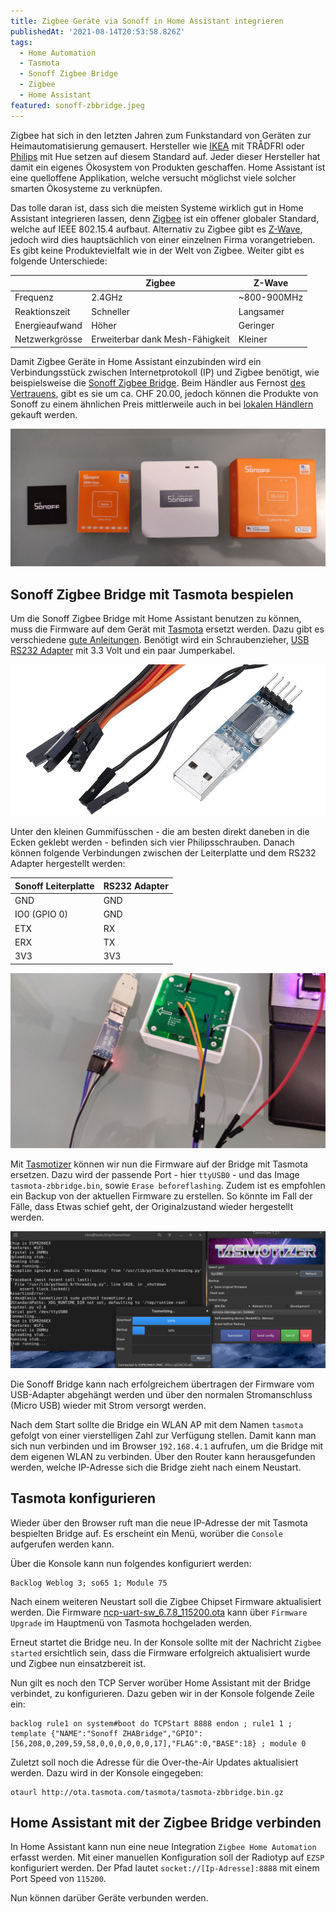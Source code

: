 ```yaml
---
title: Zigbee Geräte via Sonoff in Home Assistant integrieren
publishedAt: '2021-08-14T20:53:58.826Z'
tags:
  - Home Automation
  - Tasmota
  - Sonoff Zigbee Bridge
  - Zigbee
  - Home Assistant
featured: sonoff-zbbridge.jpeg
---
```


Zigbee hat sich in den letzten Jahren zum Funkstandard von Geräten zur Heimautomatisierung gemausert. Hersteller wie [IKEA](https://www.ikea.com) mit TRÅDFRI oder [Philips](https://www.philips.com) mit Hue setzen auf diesem Standard auf. Jeder dieser Hersteller hat damit ein eigenes Ökosystem von Produkten geschaffen. Home Assistant ist eine quelloffene Applikation, welche versucht möglichst viele solcher smarten Ökosysteme zu verknüpfen.

Das tolle daran ist, dass sich die meisten Systeme wirklich gut in Home Assistant integrieren lassen, denn [Zigbee](https://en.wikipedia.org/wiki/Zigbee) ist ein offener globaler Standard, welche auf IEEE 802.15.4 aufbaut. Alternativ zu Zigbee gibt es [Z-Wave](https://www.z-wave.com), jedoch wird dies hauptsächlich von einer einzelnen Firma vorangetrieben. Es gibt keine Produktevielfalt wie in der Welt von Zigbee. Weiter gibt es folgende Unterschiede:

|                | Zigbee                          | Z-Wave      |
| -------------- | ------------------------------- | ----------- |
| Frequenz       | 2.4GHz                          | ~800-900MHz |
| Reaktionszeit  | Schneller                       | Langsamer   |
| Energieaufwand | Höher                           | Geringer    |
| Netzwerkgrösse | Erweiterbar dank Mesh-Fähigkeit | Kleiner     |

Damit Zigbee Geräte in Home Assistant einzubinden wird ein Verbindungsstück zwischen Internetprotokoll (IP) und Zigbee benötigt, wie beispielsweise die [Sonoff Zigbee Bridge](https://sonoff.tech/product/smart-home-security/zbbridge/). Beim Händler aus Fernost [des Vertrauens](https://www.banggood.com/SONOFF-ZBBridge-Smart-Bridge-Zigbee3_0-APP-Wireless-Remote-Controller-Smart-Home-Bridge-Works-With-Alexa-Google-Home-p-1674754.html?cur_warehouse=CN&rmmds=search), gibt es sie um ca. CHF 20.00, jedoch können die Produkte von Sonoff zu einem ähnlichen Preis mittlerweile auch in bei [lokalen Händlern](https://www.digitec.ch/de/s1/product/sonoff-zigbee-bridge-netzwerk-zubehoer-15992012) gekauft werden.

![Sonoff Zigbee Bridge](sonoff-zbbridge.jpeg)

## Sonoff Zigbee Bridge mit Tasmota bespielen

Um die Sonoff Zigbee Bridge mit Home Assistant benutzen zu können, muss die Firmware auf dem Gerät mit [Tasmota](https://tasmota.github.io/docs/) ersetzt werden. Dazu gibt es verschiedene [gute Anleitungen](https://www.digiblur.com/2020/07/how-to-use-sonoff-zigbee-bridge-with.html). Benötigt wird ein Schraubenzieher, [USB RS232 Adapter](https://www.banggood.com/Geekcreit-PL2303-USB-To-RS232-TTL-Converter-Adapter-Module-with-Dust-proof-Cover-PL2303HX-p-1536691.html) mit 3.3 Volt und ein paar Jumperkabel.

![USB RS232 Adapter](usbrs232-adapter.jpg)

Unter den kleinen Gummifüsschen - die am besten direkt daneben in die Ecken geklebt werden - befinden sich vier Philipsschrauben. Danach können folgende Verbindungen zwischen der Leiterplatte und dem RS232 Adapter hergestellt werden:

| Sonoff Leiterplatte | RS232 Adapter |
| ------------------- | ------------- |
| GND                 | GND           |
| IO0 (GPIO 0)        | GND           |
| ETX                 | RX            |
| ERX                 | TX            |
| 3V3                 | 3V3           |

![Angeschlossene Sonoff Zigbee Bridge](sonoff-zbbridge-hocked-up.jpeg)

Mit [Tasmotizer](https://github.com/tasmota/tasmotizer) können wir nun die Firmware auf der Bridge mit Tasmota ersetzen. Dazu wird der passende Port - hier `ttyUSB0` - und das Image `tasmota-zbbridge.bin`, sowie `Erase beforeflashing`. Zudem ist es empfohlen ein Backup von der aktuellen Firmware zu erstellen. So könnte im Fall der Fälle, dass Etwas schief geht, der Originalzustand wieder hergestellt werden.

![Tasmota mit Tasmotizer aufspielen](tasmotizer.png)

Die Sonoff Bridge kann nach erfolgreichem übertragen der Firmware vom USB-Adapter abgehängt werden und über den normalen Stromanschluss (Micro USB) wieder mit Strom versorgt werden.

Nach dem Start sollte die Bridge ein WLAN AP mit dem Namen `tasmota` gefolgt von einer vierstelligen Zahl zur Verfügung stellen. Damit kann man sich nun verbinden und im Browser `192.168.4.1` aufrufen, um die Bridge mit dem eigenen WLAN zu verbinden. Über den Router kann herausgefunden werden, welche IP-Adresse sich die Bridge zieht nach einem Neustart.

## Tasmota konfigurieren

Wieder über den Browser ruft man die neue IP-Adresse der mit Tasmota bespielten Bridge auf. Es erscheint ein Menü, worüber die `Console` aufgerufen werden kann.

Über die Konsole kann nun folgendes konfiguriert werden:

    Backlog Weblog 3; so65 1; Module 75

Nach einem weiteren Neustart soll die Zigbee Chipset Firmware aktualisiert werden. Die Firmware [ncp-uart-sw_6.7.8_115200.ota](https://github.com/arendst/Tasmota/tree/development/tools/fw_SonoffZigbeeBridge_ezsp) kann über `Firmware Upgrade` im Hauptmenü von Tasmota hochgeladen werden.

Erneut startet die Bridge neu. In der Konsole sollte mit der Nachricht `Zigbee started` ersichtlich sein, dass die Firmware erfolgreich aktualisiert wurde und Zigbee nun einsatzbereit ist.

Nun gilt es noch den TCP Server worüber Home Assistant mit der Bridge verbindet, zu konfigurieren. Dazu geben wir in der Konsole folgende Zeile ein:

    backlog rule1 on system#boot do TCPStart 8888 endon ; rule1 1 ; template {"NAME":"Sonoff ZHABridge","GPIO":[56,208,0,209,59,58,0,0,0,0,0,0,17],"FLAG":0,"BASE":18} ; module 0

Zuletzt soll noch die Adresse für die Over-the-Air Updates aktualisiert werden. Dazu wird in der Konsole eingegeben:

    otaurl http://ota.tasmota.com/tasmota/tasmota-zbbridge.bin.gz

## Home Assistant mit der Zigbee Bridge verbinden

In Home Assistant kann nun eine neue Integration `Zigbee Home Automation` erfasst werden. Mit einer manuellen Konfiguration soll der Radiotyp auf `EZSP` konfiguriert werden. Der Pfad lautet `socket://[Ip-Adresse]:8888` mit einem Port Speed von `115200`.

Nun können darüber Geräte verbunden werden.
